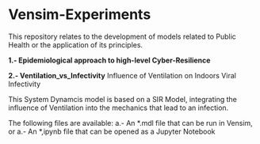 # Vensim-Experiments

This repository relates to the development of models related to Public Health or the application of its principles.

**1.- Epidemiological approach to high-level Cyber-Resilience**

**2.- Ventilation_vs_Infectivity**
Influence of Ventilation on Indoors Viral Infectivity

This System Dynamcis model is based on a SIR Model, integrating the influence of Ventilation into the mechanics that lead to an infection. 

The following files are available:
 a.- An *.mdl file that can be run in Vensim, or 
 a.- An *,ipynb file that can be opened as a Jupyter Notebook 
